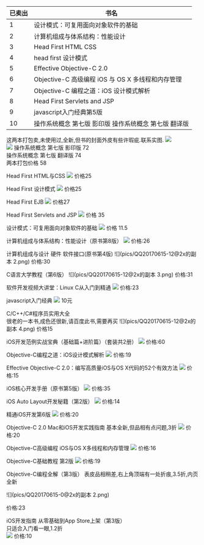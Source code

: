 |已卖出|书名|
|---|---|
|1|设计模式：可复用面向对象软件的基础|
|2|计算机组成与体系结构：性能设计 |
|3|Head First HTML CSS|
|4|head first 设计模式|
|5|Effective Objective-C 2.0|
|6|Objective-C 高级编程 iOS 与 OS X 多线程和内存管理 |
|7|Objective-C 编程之道：iOS 设计模式解析|
|8|Head First Servlets and JSP|
|9|javascript入门经典第5版|
|10|操作系统概念 第七版 影印版  操作系统概念 第七版 翻译版    |



这两本打包卖,未使用过,全新,但书的封面外皮有些许瑕疵.联系实图.
![](pics/QQ20170615-12@2x.png)   
![](pics/QQ20170615-13@2x.png)
操作系统概念 第七版 影印版  72   
操作系统概念 第七版 翻译版  74   
两本打包价格 58  

Head First HTML与CSS 
![](pics/QQ20170615-17@2x.png)
价格25

Head First 设计模式
![](pics/QQ20170615-15@2x.png)
价格25

Head First EJB 
![](pics/QQ20170615-16@2x.png)
价格27

Head First Servlets and JSP
![](pics/QQ20170615-14@2x.png)
价格 35

设计模式：可复用面向对象软件的基础
![](pics/QQ20170615-112@2x.png)
价格 11.5

计算机组成与体系结构：性能设计（原书第8版）
![](pics/QQ20170615-12@2x的副本.png) 
价格:26

计算机组成与设计 硬件 软件接口(原书第4版) 
![](pics/QQ20170615-12@2x的副本 2.png)
价格:30

C语言大学教程（第6版）
![](pics/QQ20170615-12@2x的副本 3.png)
价格:31

软件开发视频大讲堂：Linux C从入门到精通
![](pics/QQ20170615-11@2x.png)
价格:23

javascript入门经典 
![](pics/QQ20170615-0@2x.png)
10元

C/C++/C#程序员实用大全  
很老的一本书,成色还很新,请百度此书,需要再买
![](pics/QQ20170615-12@2x的副本 4.png)
价格15




iOS开发范例实战宝典（基础篇+进阶篇）（套装共2册）
![](pics/QQ20170615-1@2x.png)
价格:60

Objective-C编程之道：iOS设计模式解析
![](pics/QQ20170615-2@2x.png)
价格:19

Effective Objective-C 2.0：编写高质量iOS与OS X代码的52个有效方法
![](/Users/xiacheng/Desktop/pics/QQ20170615-3@2x.png)
价格:15

iOS核心开发手册（原书第5版）
![](pics/QQ20170615-6@2x.png)
价格:35

iOS Auto Layout开发秘籍（第2版） 
![](pics/QQ20170615-4@2x.png)
价格:14

精通iOS开发第6版
![](pics/QQ20170615-10@2x.png)
价格:20

Objective-C 2.0 Mac和iOS开发实践指南
基本全新,但品相有点问题,3折
![](pics/QQ20170615-5@2x.png)
价格:20

Objective-C高级编程 iOS与OS X多线程和内存管理
![](/Users/xiacheng/Desktop/pics/QQ20170615-0@2x的副本.png)
价格:16

Objective-C基础教程 第2版
![](pics/QQ20170615-9@2x.png)
价格:19

Objective-C编程全解（第3版）
表皮品相稍差,右上角顶端有一处折痕,3.5折,内页全新

![](pics/QQ20170615-0@2x的副本 2.png)

价格:23

iOS开发指南 从零基础到App Store上架（第3版）  
只适合入门看一眼,1.2折  
![](pics/QQ20170615-7@2x.png)
价格:10


